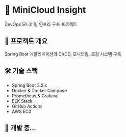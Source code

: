 # 🚀 MiniCloud Insight

DevOps 모니터링 인프라 구축 프로젝트

## 📌 프로젝트 개요
Spring Boot 애플리케이션의 CI/CD, 모니터링, 로깅 시스템 구축

## 🛠 기술 스택
- Spring Boot 3.2.x
- Docker & Docker Compose
- Prometheus & Grafana
- ELK Stack
- GitHub Actions
- AWS EC2

## 🚧 개발 중...